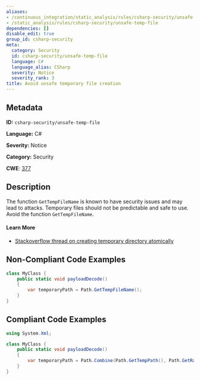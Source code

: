 ```yaml
---
aliases:
- /continuous_integration/static_analysis/rules/csharp-security/unsafe-temp-file
- /static_analysis/rules/csharp-security/unsafe-temp-file
dependencies: []
disable_edit: true
group_id: csharp-security
meta:
  category: Security
  id: csharp-security/unsafe-temp-file
  language: C#
  language_alias: CSharp
  severity: Notice
  severity_rank: 3
title: Avoid unsafe temporary file creation
---
```

<!--  SOURCED FROM https://github.com/DataDog/datadog-static-analyzer-rule-docs -->


## Metadata
**ID:** `csharp-security/unsafe-temp-file`

**Language:** C#

**Severity:** Notice

**Category:** Security

**CWE**: [377](https://cwe.mitre.org/data/definitions/377.html)

## Description
The function `GetTempFileName` is known to have security issues and may lead to attacks. Temporary files should not be predictable and safe to use. Avoid the function `GetTempFileName`.

#### Learn More

 - [Stackoverflow thread on creating temporary directory atomically](https://stackoverflow.com/questions/33446371/anybody-got-a-good-way-to-atomically-create-a-temporary-directory-in-net-manage)

## Non-Compliant Code Examples
```csharp
class MyClass {
    public static void payloadDecode()
    {
        var temporaryPath = Path.GetTempFileName();
    }
}

```

## Compliant Code Examples
```csharp
using System.Xml;

class MyClass {
    public static void payloadDecode()
    {
        var temporaryPath = Path.Combine(Path.GetTempPath(), Path.GetRandomFileName());
    }
}

```
